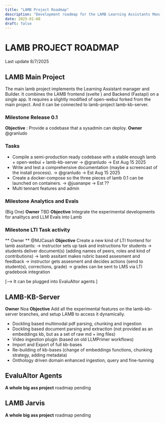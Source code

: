 ```yaml
---
title: "LAMB Project Roadmap"
description: "Development roadmap for the LAMB Learning Assistants Manager and Builder project"
date: 2025-01-08
draft: false
---
```


# LAMB PROJECT ROADMAP

Last update 8/7/2025

## LAMB Main Project 

The main lamb project implements the Learning Assistant manager and Builder. It combines the LAMB frontend (svelte ) and Backend (Fastapi) on a single app. It requires a slightly modified of open-webui forked from the main project. And it can be connected to lamb-project lamb-kb-server. 


### Milestone Release 0.1 

**Objective** : Provide a codebase that a sysadmin can deploy.
**Owner** @granludo 

### Tasks
* Compile a semi-production ready codebase with a stable enough lamb + open-webui + lamb-kb-server  -> @granludo -> Est Aug 15 2025
* Write and test a comprehensive documentation (maybe a screencast of the install process). -> @granludo -> Est Aug 15 2025
* Create a docker-compose so the three pieces of lamb 0.1 can be launched on containers. -> @juananpe -> Est ??
* Multi tennant features and admin

### Milestone Analytics and Evals
(Big One)
**Owner** TBD
**Objective**
Integrate the experimental developments for analitycs and LLM Evals into Lamb  

### Milestone LTI Task activity 
** Owner ** @MJCasañ 
**Objective** 
Create a new kind of LTI frontend for lamb assitants:
-> instructor sets up task and instructions for students
-> students deliver document(s) (adding names of peers, roles and kind of contributions)
-> lamb assitant makes rubric based assesment and feedback
-> instructor gets assesment and decides actions (send to student(s), corrections, grade)
-> grades can be sent to LMS via LTI gradebook integration

[--> It can be plugged into EvaluAItor agents ]


## LAMB-KB-Server
**Owner** Noa
**Objective**
Add all the experimental features on the lamb-kb-server branches, and setup LAMB to access it dynamically.
* Dockling based multimodal pdf parsing, chunking and ingestion
* Dockling based document parsing and extraction (not provided as an embeddings kb, but as a set of raw md + img files)
* Video ingestion plugin (based on old LLMPrimer workflows)
* Import and Export of full kb-bases
* Re-building of kb-bases (change of embeddings functions, chunking strategy, adding metadata)
* Onthology driven domain enhanced ingestion, query and fine-tunning

## EvaluAItor Agents 
**A whole big ass project** roadmap pending

## LAMB Jarvis 
**A whole big ass project** roadmap pending


